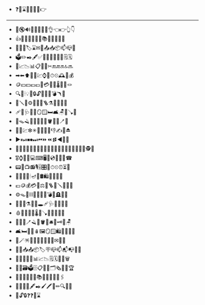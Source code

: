 - ❓💼⌛🔔📣📢📘👉
- ---
- 🔔🔇🔊📢📣🔔🔕🤚👌👈👉👆👇
- 👍📔📕📖📗📘📙📚📓📒📃📜📄
- 📰📑🔖🏷⌛✉📩📤📥📦📫📪📮
- 🗳✏✒🖋✅📝💼📁📂📅📆🗒🗓
- 📇📈📉📊📋❎📏✂🔚🔙🔛🔝🔜
- ➡⬅⬆🔼🔽💹⌚⏰⏱⏲🕰🧮💰
- 🪙💴💵💶💷💸💳🧾🧳🌡🧸🧶🪢
- 🔍🔎🕯💡🔦🔒🔓🔏🔐🔑💣🪃🏹
- 🔧🪛🔩⚙🔗🧰🧲🪜⚗🧪🧫🔬💉
- 🩹🩼🩺🩻🚪🪞🪟🛏🛋🪑🚽🪠🚿
- 🛁🪤🪒🧴🧷🧹🧺🧻🪣🧼🫧🪥🧽
- 🧯🛒💹❇✳🥇🥈🥉👋👎✍🫶⏏
- ▶⏸⏯⏹⏺⏭⏮⏩⏪⏫⏬◀🧑‍⚕
- 👨‍⚕👩‍⚕🧑‍💻👨‍💻👩‍💻🧑‍🚀👨‍🚀👩‍🚀👩‍🚒👮‍♀🕵🏅
- 🎖⌚📱📲💻⌨🖥💾💿📀📼📞☎
- 📟📠📺📻🎙🎚🎛🧭⏱⏲⏰⏳🔋
- 🪫🔌💡🔦🕯🪔🧯🛢🛍💸💵💴💶
- 💷🪙💰💳💎⚖🪮🪜🧰🪛🔧🔨🔩
- ⚙🪤🧱⛓⛓‍💥🧲🔫💣🧨🪦🔮📿
- 🧿🪬💈⚗🔭🔬🕳🩹🩺🩻🩼💊💉
- 🩸🧬🦠🧫🧪🌡🧹🪠🧺🧻🚽🚰🚿
- 🛁🛀🧼🪥🪒🧽🪣🧴🛎🔑🗝🚪🪑
- 🛋🛏🛌🧸🪆🖼🪞🪟🛍🛒🎁🎈🎏
- 🎀🪄🪅🎊🎉🪩🎎🏮🎐🧧✉📩📨
- 📧💌📥📤📦🏷🪧📪📫📬📭📮📯
- 📜📃📄📑🧾📊📈📉🗒🗓📆📅🗑
- 🪪📇🗃🗳🗄📋📁📂🗂🗞📰📓🏆
- 📔📒📕📗📘📙📚📖🔖🧷🔗📎🖇
- 📐📏🧮📌🖋✒🖌🖍📝✏🔍🔎🔏
- 🔐🔓🔒❓❓💼⌛
